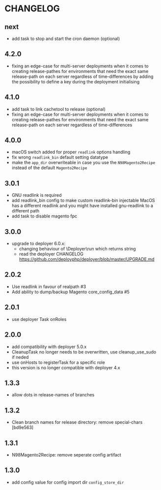 # CHANGELOG

## next

- add task to stop and start the cron daemon (optional)

## 4.2.0

- fixing an edge-case for multi-server deployments when it comes to creating release-pathes for environments that need the exact same release-path on each server regardless of time-differences by adding the possibility to define a key during the deployment initialising

## 4.1.0

- add task to link cachetool to release (optional)
- fixing an edge-case for multi-server deployments when it comes to creating release-pathes for environments that need the exact same release-path on each server regardless of time-differences

## 4.0.0

- macOS switch added for proper `readlink` options handling
- fix wrong `readlink_bin` default setting datatype
- make the `app_dir` overwriteable in case you use the `N98Magento2Recipe` instead of the default `Magento2Recipe`

## 3.0.1

- GNU readlink is required
- add readlink_bin config to make custom readlink-bin injectable 
    MacOS has a different readlink and you might have installed gnu-readlink to a different path
- add task to disable magento fpc

## 3.0.0

- upgrade to deployer 6.0.x:
    - changing behaviour of \Deployer\run which returns string
    - read the deployer CHANGELOG https://github.com/deployphp/deployer/blob/master/UPGRADE.md

## 2.0.2

- Use readlink in favour of realpath #3
- Add ability to dump/backup Magento core_config_data #5

## 2.0.1

- use deployer Task onRoles

## 2.0.0

- add compatibility with deployer 5.0.x
- CleanupTask no longer needs to be overwritten, use cleanup_use_sudo if neded
- use onHosts to registerTask for a specific role
- this version is no longer compatible with deployer 4.x

## 1.3.3

- allow dots in release-names of branches

## 1.3.2

- Clean branch names for release directory: remove special-chars [bd9e563]

## 1.3.1

- N98Magento2Recipe: remove seperate config artifact

## 1.3.0

- add config value for config import dir `config_store_dir`
